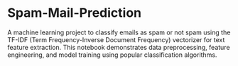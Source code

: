 # Spam-Mail-Prediction
A machine learning project to classify emails as spam or not spam using the TF-IDF (Term Frequency-Inverse Document Frequency) vectorizer for text feature extraction. This notebook demonstrates data preprocessing, feature engineering, and model training using popular classification algorithms.
